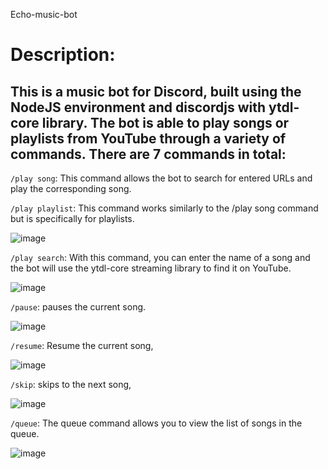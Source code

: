 Echo-music-bot

# Description:
## This is a music bot for Discord, built using the NodeJS environment and discordjs with ytdl-core library. The bot is able to play songs or playlists from YouTube through a variety of commands. There are 7 commands in total:

`/play song`: This command allows the bot to search for entered URLs and play the corresponding song.

`/play playlist`:
 This command works similarly to the /play song command but is specifically for playlists.
 
 ![image](https://github.com/abdomagdy0/music-bot/assets/91535529/64597661-6be4-4dad-8955-4e89746981fa)

 
`/play search`:
With this command, you can enter the name of a song and the bot will use the ytdl-core streaming library to find it on YouTube.

![image](https://github.com/abdomagdy0/music-bot/assets/91535529/efdc3e00-a6a7-460d-8364-682fbe315817)


`/pause`:
 pauses the current song.
 
![image](https://github.com/abdomagdy0/music-bot/assets/91535529/8ce33996-80f6-42aa-953e-1651a9e0039e)


`/resume`:
Resume the current song, 

![image](https://github.com/abdomagdy0/music-bot/assets/91535529/511a793f-1901-4611-b45d-a56bf5c03e1f)


`/skip`:
skips to the next song,

![image](https://github.com/abdomagdy0/music-bot/assets/91535529/89f780e8-67ec-4cfd-bde1-ea2f97f19875)


`/queue`:
The queue command allows you to view the list of songs in the queue.

![image](https://github.com/abdomagdy0/music-bot/assets/91535529/09ec2a5d-fa3b-429e-afca-50922d60206a)
